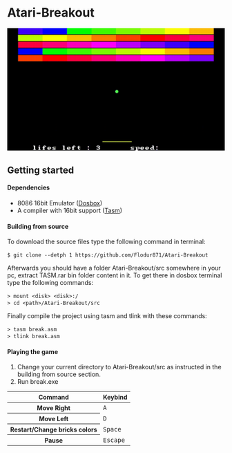 # Atari-Breakout

![](Assets/demo.gif)


Getting started
---------------

#### Dependencies

* 8086 16bit Emulator ([Dosbox](https://www.dosbox.com/))
* A compiler with 16bit support ([Tasm](data.cyber.org.il/assembly/TASM.rar/))


#### Building from source

To download the source files type the following command in terminal:

    $ git clone --detph 1 https://github.com/Flodur871/Atari-Breakout

Afterwards you should have a folder Atari-Breakout/src somewhere in your pc, extract TASM.rar bin folder content in it.
To get there in dosbox terminal type the following commands:

    > mount <disk> <disk>:/
    > cd <path>/Atari-Breakout/src

Finally compile the project using tasm and tlink with these commands:

    > tasm break.asm
    > tlink break.asm


#### Playing the game

1. Change your current directory to Atari-Breakout/src as instructed in the building from source section.
2. Run break.exe


<table>
        <thead>
        <tr>
            <th>Command</th>
            <th>Keybind</th>
        </tr>
    </thead>
    <tbody>
        <tr>
            <th>Move Right</th>
            <td><kbd>A</kbd></td>
        </tr>
        <tr>
            <th>Move Left</th>
            <td><kbd>D</kbd></td>
        </tr>
        <tr>
            <th>Restart/Change bricks colors</th>
            <td><kbd>Space</kbd></td>
        </tr>
        <tr>
            <th>Pause</th>
            <td><kbd>Escape</kbd></td>
        </tr>
    </tbody>
</table>
